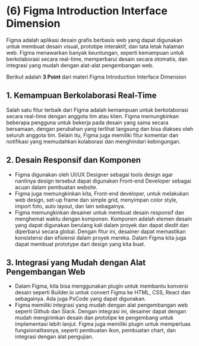 # **(6) Figma Introduction Interface Dimension**

Figma adalah aplikasi desain grafis berbasis web yang dapat digunakan untuk membuat desain visual, prototipe interaktif, dan tata letak halaman web. Figma menawarkan banyak keuntungan, seperti kemampuan untuk berkolaborasi secara real-time, memperbarui desain secara otomatis, dan integrasi yang mudah dengan alat-alat pengembangan web.

Berikut adalah **3 Point** dari materi Figma Introduction Interface Dimension

## **1. Kemampuan Berkolaborasi Real-Time**

Salah satu fitur terbaik dari Figma adalah kemampuan untuk berkolaborasi secara real-time dengan anggota tim atau klien. Figma memungkinkan beberapa pengguna untuk bekerja pada desain yang sama secara bersamaan, dengan perubahan yang terlihat langsung dan bisa diakses oleh seluruh anggota tim. Selain itu, Figma juga memiliki fitur komentar dan notifikasi yang memudahkan kolaborasi dan menghindari kebingungan.

## **2. Desain Responsif dan Komponen**

- Figma digunakan oleh UI/UX Designer sebagai tools design agar nantinya design tersebut dapat digunakan Front-end Developer sebagai acuan dalam pembuatan website.
- Figma juga memungkinkan kita, Front-end developer, untuk melakukan web design, set-up frame dan simple grid, menyimpan color style, import foto, auto layout, dan lain sebagainya.
- Figma memungkinkan desainer untuk membuat desain responsif dan menghemat waktu dengan komponen. Komponen adalah elemen desain yang dapat digunakan berulang kali dalam proyek dan dapat diedit dan diperbarui secara global. Dengan fitur ini, desainer dapat memastikan konsistensi dan efisiensi dalam proyek mereka. Dalam Figma kita juga dapat membuat prototype dari design yang kita buat.

## **3. Integrasi yang Mudah dengan Alat Pengembangan Web**

- Dalam Figma, kita bisa menggunakan plugin untuk membantu konversi desain seperti Builder.io untuk convert Figma ke HTML, CSS, React dan sebagainya. Ada juga PxCode yang dapat digunakan.
- Figma memiliki integrasi yang mudah dengan alat pengembangan web seperti Github dan Slack. Dengan integrasi ini, desainer dapat dengan mudah mengirimkan desain dan prototipe ke pengembang untuk implementasi lebih lanjut. Figma juga memiliki plugin untuk memperluas fungsionalitasnya, seperti pembuatan ikon, pembuatan chart, dan integrasi dengan alat pengujian.
